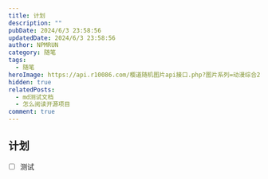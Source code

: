```yaml
---
title: 计划
description: ""
pubDate: 2024/6/3 23:58:56
updatedDate: 2024/6/3 23:58:56
author: NPMRUN
category: 随笔
tags:
  - 随笔
heroImage: https://api.r10086.com/樱道随机图片api接口.php?图片系列=动漫综合2
hidden: true
relatedPosts:
  - md测试文档
  - 怎么阅读开源项目
comment: true
---
```


## 计划

- [ ] 测试

